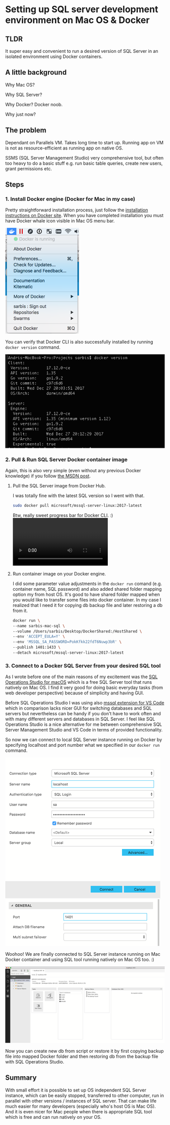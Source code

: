 # Setting up SQL server development environment on Mac OS & Docker

## TLDR

It super easy and convenient to run a desired version of SQL Server in an isolated environment using Docker containers.

## A little background

Why Mac OS?

Why SQL Server?

Why Docker? Docker noob.

Why just now?

## The problem 

Dependant on Parallels VM. Takes long time to start up. Running app on VM is not as resource-efficient as running app on native OS.

SSMS (SQL Server Management Studio) very comprehensive tool, but often too heavy to do a basic stuff e.g. run basic table queries, create new users, grant permissions etc.

## Steps

### 1. Install Docker engine (Docker for Mac in my case)

Pretty straightforward installation process, just follow the [installation instructions on Docker site](https://docs.docker.com/docker-for-mac/install/). When you have completed installation you must have Docker whale icon visible in Mac OS menu bar.

![Docker status](Images/DockerMenuBar.png)

You can verify that Docker CLI is also successfully installed by running `docker version` command.

![Docker version](Images/DockerVersion.png)

### 2. Pull & Run SQL Server Docker container image 

Again, this is also very simple (even without any previous Docker knowledge) if you follow [the MSDN post](https://docs.microsoft.com/en-us/sql/linux/quickstart-install-connect-docker). 

1. Pull the SQL Server image from Docker Hub. 
   
   I was totally fine with the latest SQL version so I went with that. 

   ```bash
   sudo docker pull microsoft/mssql-server-linux:2017-latest
   ```
   Btw, really sweet progress bar for Docker CLI. :)
   ![Docker CLI progress](Images/DockerCLILoader.mov)

2. Run container image on your Docker engine.

   I did some parameter value adjustments in the `docker run` comand (e.g. container name, SQL password) and also added shared folder mapping option my from host OS. It's good to have shared folder mapped when you would like to transfer some files into docker container. In my case I realized that I need it for copying db backup file and later restoring a db from it.

   ```bash
   docker run \
   --name sarbis-mac-sql \
   --volume /Users/sarbis/Desktop/DockerShared:/HostShared \
   --env 'ACCEPT_EULA=Y' \
   --env 'MSSQL_SA_PASSWORD=PokKfkk22fdT6Nuwp3bR' \
   --publish 1401:1433 \
   --detach microsoft/mssql-server-linux:2017-latest
   ```

### 3. Connect to a Docker SQL Server from your desired SQL tool

As I wrote before one of the main reasons of my excitement was the [SQL Operations Studio for macOS](https://docs.microsoft.com/en-us/sql/sql-operations-studio/download) which is a free SQL Server tool that runs natively on Mac OS. I find it very good for doing basic everyday tasks (from web developer perspective) because of simplicity and having GUI. 

Before SQL Operations Studio I was using also [mssql extension for VS Code](https://marketplace.visualstudio.com/items?itemName=ms-mssql.mssql) which in comparison lacks nicer GUI for switching databases and SQL servers but nevertheless can be handy if you don't have to work often and with many different servers and databases in SQL Server. I feel like SQL Operations Studio is a nice alternative for me between comprehensive SQL Server Management Studio and VS Code in terms of provided functionality.

So now we can connect to local SQL Server instance running on Docker by specifying localhost and port number what we specified in our `docker run` command.

![SQL Connection](Images/SQLConnection.png)![SQL port number](Images/SQLPort.png)

Woohoo! We are finally connected to SQL Server instance running on Mac Docker container and using SQL tool running natively on Mac OS too. :)

![SQL Connection](Images/SQLServerStatus.png)

Now you can create new db from script or restore it by first copying backup file into mapped Docker folder and then restoring db from the backup file with SQL Operations Studio.

## Summary

With small effort it is possible to set up OS independent SQL Server instance, which can be easily stopped, transferred to other computer, run in parallel with other versions / instances of SQL server. That can make life much easier for many developers (especially who's host OS is Mac OS). And it is even nicer for Mac people when there is appropriate SQL tool which is free and can run natively on your OS.